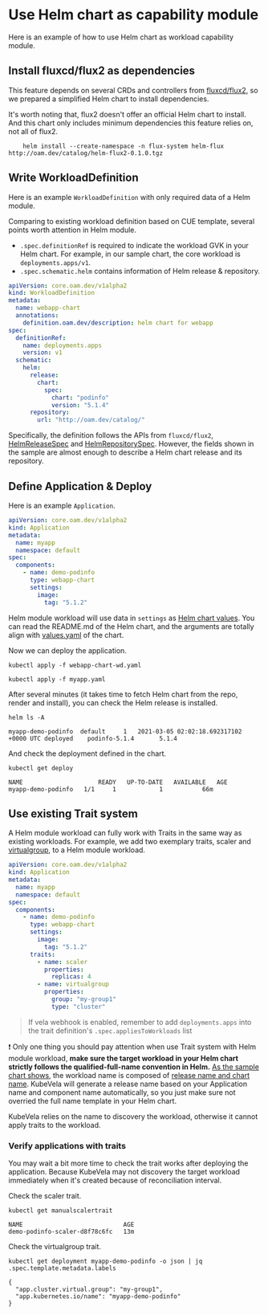 # Use Helm chart as capability module

Here is an example of how to use Helm chart as workload capability module.

## Install fluxcd/flux2 as dependencies

This feature depends on several CRDs and controllers from [fluxcd/flux2](https://github.com/fluxcd/flux2), so we prepared a simplified Helm chart to install dependencies.

It's worth noting that, flux2 doesn't offer an official Helm chart to install.
And this chart only includes minimum dependencies this feature relies on, not all of flux2.

```shell
	helm install --create-namespace -n flux-system helm-flux http://oam.dev/catalog/helm-flux2-0.1.0.tgz
```

## Write WorkloadDefinition 
Here is an example `WorkloadDefinition` with only required data of a Helm module.

Comparing to existing workload definition based on CUE template, several points worth attention in Helm module.

- `.spec.definitionRef` is required to indicate the workload GVK in your Helm chart. For example, in our sample chart, the core workload is `deployments.apps/v1`.
- `.spec.schematic.helm` contains information of Helm release & repository.

```yaml
apiVersion: core.oam.dev/v1alpha2
kind: WorkloadDefinition
metadata:
  name: webapp-chart
  annotations:
    definition.oam.dev/description: helm chart for webapp
spec:
  definitionRef:
    name: deployments.apps
    version: v1
  schematic:
    helm:
      release:
        chart:
          spec:
            chart: "podinfo"
            version: "5.1.4"
      repository:
        url: "http://oam.dev/catalog/"
```
Specifically, the definition follows the APIs from `fluxcd/flux2`, [HelmReleaseSpec](https://github.com/fluxcd/helm-controller/blob/main/docs/api/helmrelease.md) and [HelmRepositorySpec](https://github.com/fluxcd/source-controller/blob/main/docs/api/source.md#source.toolkit.fluxcd.io/v1beta1.HelmRepository).
However, the fields shown in the sample are almost enough to describe a Helm chart release and its repository.

## Define Application & Deploy

Here is an example `Application`.

```yaml
apiVersion: core.oam.dev/v1alpha2
kind: Application
metadata:
  name: myapp
  namespace: default
spec:
  components:
    - name: demo-podinfo 
      type: webapp-chart 
      settings: 
        image:
          tag: "5.1.2"
```
Helm module workload will use data in `settings` as [Helm chart values](https://github.com/captainroy-hy/podinfo/blob/master/charts/podinfo/values.yaml).
You can read the README.md of the Helm chart, and the arguments are totally align with [values.yaml](https://github.com/captainroy-hy/podinfo/blob/master/charts/podinfo/values.yaml) of the chart.

Now we can deploy the application.

```shell
kubectl apply -f webapp-chart-wd.yaml 

kubectl apply -f myapp.yaml
```

After several minutes (it takes time to fetch Helm chart from the repo, render and install), you can check the Helm release is installed.
```shell
helm ls -A

myapp-demo-podinfo	default  	1 	2021-03-05 02:02:18.692317102 +0000 UTC	deployed	podinfo-5.1.4   	5.1.4
```
And check the deployment defined in the chart.
```shell
kubectl get deploy

NAME                     READY   UP-TO-DATE   AVAILABLE   AGE
myapp-demo-podinfo   1/1     1            1           66m
```
## Use existing Trait system

A Helm module workload can fully work with Traits in the same way as existing workloads. 
For example, we add two exemplary traits, scaler and [virtualgroup](https://github.com/oam-dev/kubevela/blob/master/docs/examples/helm-module/virtual-group-td.yaml), to a Helm module workload.

```yaml
apiVersion: core.oam.dev/v1alpha2
kind: Application
metadata:
  name: myapp
  namespace: default
spec:
  components:
    - name: demo-podinfo 
      type: webapp-chart 
      settings: 
        image:
          tag: "5.1.2"
      traits:
        - name: scaler
          properties:
            replicas: 4
        - name: virtualgroup
          properties:
            group: "my-group1"
            type: "cluster"
```
> If vela webhook is enabled, remember to add `deployments.apps` into the trait definition's `.spec.appliesToWorkloads` list

:exclamation: Only one thing you should pay attention when use Trait system with Helm module workload, **make sure the target workload in your Helm chart strictly follows the qualified-full-name convention in Helm.**
[As the sample chart shows](https://github.com/captainroy-hy/podinfo/blob/c2b9603036f1f033ec2534ca0edee8eff8f5b335/charts/podinfo/templates/deployment.yaml#L4), the workload name is composed of [release name and chart name](https://github.com/captainroy-hy/podinfo/blob/c2b9603036f1f033ec2534ca0edee8eff8f5b335/charts/podinfo/templates/_helpers.tpl#L13). 
KubeVela will generate a release name based on your Application name and component name automatically, so you just make sure not overried the full name template in your Helm chart. 

KubeVela relies on the name to discovery the workload, otherwise it cannot apply traits to the workload.

### Verify applications with traits

You may wait a bit more time to check the trait works after deploying the application. 
Because KubeVela may not discovery the target workload immediately when it's created because of reconciliation interval.

Check the scaler trait.
```shell
kubectl get manualscalertrait

NAME                            AGE
demo-podinfo-scaler-d8f78c6fc   13m
```

Check the virtualgroup trait.
```shell
kubectl get deployment myapp-demo-podinfo -o json | jq .spec.template.metadata.labels

{
  "app.cluster.virtual.group": "my-group1",
  "app.kubernetes.io/name": "myapp-demo-podinfo"
}
```
